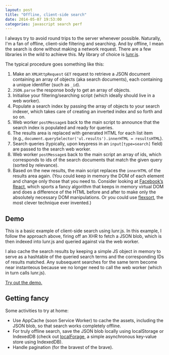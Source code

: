 ```yaml
---
layout: post
title: "Offline, client-side search"
date: 2014-05-07 19:53:00
categories: javascript search perf
---
```


I always try to avoid round trips to the server whenever possible. Naturally, I'm a fan of offline, client-side filtering and searching. And by offline, I mean the search is done without making a network request. There are a few libraries in the wild to achieve this. My library of choice is [lunr.js](http://lunrjs.com/).

The typical procedure goes something like this:

1. Make an `XMLHttpRequest` `GET` request to retrieve a JSON document containing an array of objects (aka search documents), each containing a unique identifier (such as `_id`).
2. `JSON.parse` the response body to get an array of objects.
3. Initialise your filtering/searching script (which ideally should live in a web worker).
4. Populate a search index by passing the array of objects to your search indexer, which takes care of creating an inverted index and so forth and so on.
5. Web worker `postMessage`s back to the main script to announce that the search index is populated and ready for queries.
6. The results area is replaced with generated HTML for each list item (e.g., `document.querySelector('ul.results').innerHTML = resultsHTML`).
7. Search queries (typically, upon keypress in an `input[type=search]` field) are passed to the search web worker.
8. Web worker `postMessage`s back to the main script an array of ids, which corresponds to ids of the search documents that match the given query (sorted by relevance).
9. Based on the new results, the main script replaces the `innerHTML` of the results area again. (You could keep in memory the DOM of each element and change only those that you need to. Consider looking at [Facebook’s React](http://facebook.github.io/react/), which sports a fancy algorithm that keeps in memory virtual DOM and does a difference of the HTML before and after to make only the absolutely necessary DOM manipulations. Or you could use [flexsort](/css/flexbox/perf/2014/05/07/flexsort-using-flexbox-to-sort-search-results.html), the most clever technique ever invented.)

## Demo

This is a basic example of client-side search using lunr.js. In this example, I follow the approach above, firing off an XHR to fetch a JSON blob, which is then indexed into lunr.js and queried against via the web worker.

I also cache the search results by keeping a simple JS object in memory to serve as a hashtable of the queried search terms and the corresponding IDs of results matched. Any subsequent searches for the same term become near instanteous because we no longer need to call the web worker (which in turn calls lunr.js).

[Try out the demo.](http://cvan.github.io/offline-search)

## Getting fancy

Some activities to try at home:

* Use AppCache (soon Service Worker) to cache the assets, including the JSON blob, so that search works completely offline.
* For truly offline search, save the JSON blob locally using localStorage or IndexedDB (check out [localForage](https://github.com/mozilla/localForage), a simple asynchronous key-value store using IndexedDB).
* Handle pagination (for the bravest of the brave).
